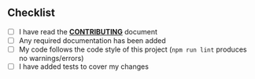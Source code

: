 <!-- Describe your pull request. -->

## Checklist

<!--- Put an `x` in all the boxes that apply: -->

- [ ] I have read the **[CONTRIBUTING](/CONTRIBUTING.md)** document
- [ ] Any required documentation has been added
- [ ] My code follows the code style of this project (`npm run lint` produces no warnings/errors)
- [ ] I have added tests to cover my changes

